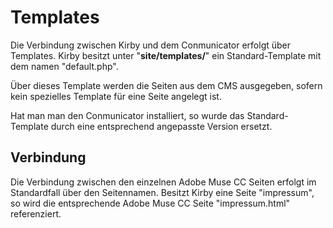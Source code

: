# Templates
Die Verbindung zwischen Kirby und dem Conmunicator erfolgt über Templates. Kirby besitzt unter "**site/templates/**" ein Standard-Template mit dem namen "default.php".

Über dieses Template werden die Seiten aus dem CMS ausgegeben, sofern kein spezielles Template für eine Seite angelegt ist.

Hat man man den Conmunicator installiert, so wurde das Standard-Template durch eine entsprechend angepasste Version ersetzt.

## Verbindung
Die Verbindung zwischen den einzelnen Adobe Muse CC Seiten erfolgt im Standardfall über den Seitennamen. Besitzt Kirby eine Seite "impressum", so wird die entsprechende Adobe Muse CC Seite "impressum.html" referenziert.